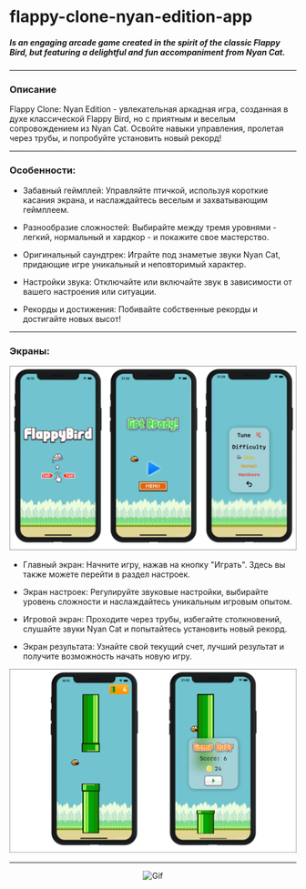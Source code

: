 # flappy-clone-nyan-edition-app
##### Is an engaging arcade game created in the spirit of the classic Flappy Bird, but featuring a delightful and fun accompaniment from Nyan Cat.

____
### Описание 

Flappy Clone: Nyan Edition - увлекательная аркадная игра, созданная в духе классической Flappy Bird, но с приятным и веселым сопровождением из  Nyan Cat. Освойте навыки управления, пролетая через трубы, и попробуйте установить новый рекорд!

____
### Особенности:

- Забавный геймплей: Управляйте птичкой, используя короткие касания экрана, и наслаждайтесь веселым и захватывающим геймплеем.

- Разнообразие сложностей: Выбирайте между тремя уровнями - легкий, нормальный и хардкор - и покажите свое мастерство.

- Оригинальный саундтрек: Играйте под знаметые звуки Nyan Cat, придающие игре уникальный и неповторимый характер.

- Настройки звука: Отключайте или включайте звук в зависимости от вашего настроения или ситуации.

- Рекорды и достижения: Побивайте собственные рекорды и достигайте новых высот!

____
### Экраны:

![](https://github.com/Ka4aH4uk/flappy-clone-nyan-edition-app/blob/main/Images/previewScreen.png)

- Главный экран: Начните игру, нажав на кнопку "Играть". Здесь вы также можете перейти в раздел настроек.

- Экран настроек: Регулируйте звуковые настройки, выбирайте уровень сложности и наслаждайтесь уникальным игровым опытом.

- Игровой экран: Проходите через трубы, избегайте столкновений, слушайте звуки Nyan Cat и попытайтесь установить новый рекорд.

- Экран результата: Узнайте свой текущий счет, лучший результат и получите возможность начать новую игру.

![](https://github.com/Ka4aH4uk/flappy-clone-nyan-edition-app/blob/main/Images/gameScreen.png)

___

<p align="center">
  <img src="https://github.com/Ka4aH4uk/flappy-clone-nyan-edition-app/blob/main/Images/gameplay.gif" alt="Gif">  
</p>
